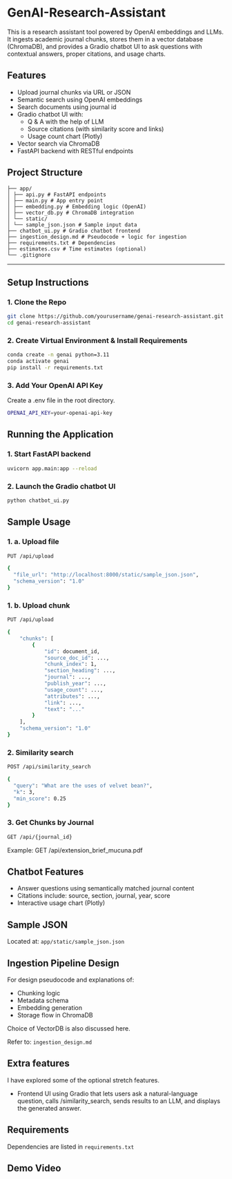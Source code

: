# GenAI-Research-Assistant

This is a research assistant tool powered by OpenAI embeddings and LLMs. It ingests academic journal chunks, stores them in a vector database (ChromaDB), and provides a Gradio chatbot UI to ask questions with contextual answers, proper citations, and usage charts.

## Features

* Upload journal chunks via URL or JSON  
* Semantic search using OpenAI embeddings
* Search documents using journal id
* Gradio chatbot UI with:  
  * Q & A with the help of LLM
  * Source citations (with similarity score and links)  
  * Usage count chart (Plotly)  
* Vector search via ChromaDB  
* FastAPI backend with RESTful endpoints


## Project Structure

```
├── app/
│ ├── api.py # FastAPI endpoints
│ ├── main.py # App entry point
│ ├── embedding.py # Embedding logic (OpenAI)
│ ├── vector_db.py # ChromaDB integration
│ └── static/
│ └── sample_json.json # Sample input data
├── chatbot_ui.py # Gradio chatbot frontend
├── ingestion_design.md # Pseudocode + logic for ingestion
├── requirements.txt # Dependencies
├── estimates.csv # Time estimates (optional)
└── .gitignore
```

---

## Setup Instructions

### 1. Clone the Repo

```bash
git clone https://github.com/yourusername/genai-research-assistant.git
cd genai-research-assistant
```

### 2. Create Virtual Environment & Install Requirements

```bash
conda create -n genai python=3.11
conda activate genai
pip install -r requirements.txt
```

### 3. Add Your OpenAI API Key

Create a .env file in the root directory.
```bash
OPENAI_API_KEY=your-openai-api-key
```

## Running the Application

### 1. Start FastAPI backend
```bash
uvicorn app.main:app --reload
```

### 2. Launch the Gradio chatbot UI
```bash
python chatbot_ui.py
```

## Sample Usage

### 1. a. Upload file
```bash
PUT /api/upload

{
  "file_url": "http://localhost:8000/static/sample_json.json",
  "schema_version": "1.0"
}
```

### 1. b. Upload chunk
```bash
PUT /api/upload

{
    "chunks": [
        {
            "id": document_id,
            "source_doc_id": ...,
            "chunk_index": 1,
            "section_heading": ...,
            "journal": ...,
            "publish_year": ...,
            "usage_count": ...,
            "attributes": ...,
            "link": ...,
            "text": "..."
        }
    ],
    "schema_version": "1.0"
}
```

### 2. Similarity search
```bash
POST /api/similarity_search

{
  "query": "What are the uses of velvet bean?",
  "k": 3,
  "min_score": 0.25
}
```

### 3. Get Chunks by Journal
```bash
GET /api/{journal_id}
```
Example:
GET /api/extension_brief_mucuna.pdf


## Chatbot Features
- Answer questions using semantically matched journal content
- Citations include: source, section, journal, year, score
- Interactive usage chart (Plotly)

## Sample JSON
Located at: ```app/static/sample_json.json```

## Ingestion Pipeline Design
For design pseudocode and explanations of:
- Chunking logic
- Metadata schema
- Embedding generation
- Storage flow in ChromaDB

Choice of VectorDB is also discussed here.

Refer to: ```ingestion_design.md```

## Extra features

I have explored some of the optional stretch features.
- Frontend UI using Gradio that lets users ask a natural-language question, calls /similarity_search, sends results to an LLM, and displays the generated answer.

## Requirements
Dependencies are listed in ```requirements.txt```

## Demo Video


